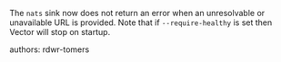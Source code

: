 The `nats` sink now does not return an error when an unresolvable or unavailable URL is provided. Note that if `--require-healthy` is set then Vector will stop on startup.

authors: rdwr-tomers
